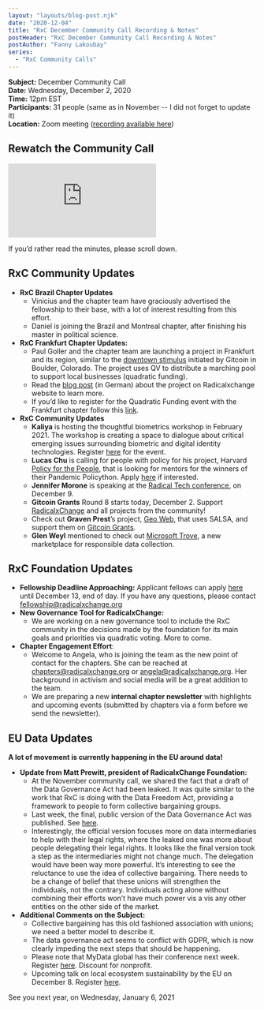 ```yaml
---
layout: "layouts/blog-post.njk"
date: "2020-12-04"
title: "RxC December Community Call Recording & Notes"
postHeader: "RxC December Community Call Recording & Notes"
postAuthor: "Fanny Lakoubay"
series:
  - "RxC Community Calls"
---
```


**Subject:** December Community Call<br/>
**Date:** Wednesday, December 2, 2020<br/>
**Time:** 12pm EST<br/>
**Participants:** 31 people (same as in November -- I did not forget to update it)<br/>
**Location:** Zoom meeting ([recording available here](https://youtu.be/G2NM5DNVJA8))<br/>

## Rewatch the Community Call

<p class="youtube-container">
  <iframe src="https://www.youtube.com/embed/G2NM5DNVJA8" frameborder="0" allow="accelerometer; autoplay; clipboard-write; encrypted-media; gyroscope; picture-in-picture" allowfullscreen></iframe>
</p>

If you’d rather read the minutes, please scroll down.

## RxC Community Updates

- **RxC Brazil Chapter Updates**
  - Vinicius and the chapter team have graciously advertised the fellowship to their base, with a lot of interest resulting from this effort.
  - Daniel is joining the Brazil and Montreal chapter, after finishing his master in political science.
- **RxC Frankfurt Chapter Updates:**
  - Paul Goller and the chapter team are launching a project in Frankfurt and its region, similar to the [downtown stimulus](https://www.downtownstimulus.com) initiated by Gitcoin in Boulder, Colorado. The project uses QV to distribute a marching pool to support local businesses (quadratic funding).
  - Read the [blog post](https://blog.radicalxchange.org/blog/posts/quadratic-funding/) (in German) about the project on Radicalxchange website to learn more.
  - If you’d like to register for the Quadratic Funding event with the Frankfurt chapter follow this [link](https://www.meetup.com/de-DE/RxCFrankfurt/events/274924671/).
- **RxC Community Updates**
  - **Kaliya** is hosting the thoughtful biometrics workshop in February 2021. The workshop is creating a space to dialogue about critical emerging issues surrounding biometric and digital identity technologies. Register [here](https://thoughtfulbiometrics.org/) for the event.
  - **Lucas Chu** is calling for people with policy for his project, Harvard [Policy for the People](https://scholar.harvard.edu/policython/home), that is looking for mentors for the winners of their Pandemic Policython. Apply [here](https://bit.ly/policysprintmentorapp) if interested.
  - **Jennifer Morone** is speaking at the [Radical Tech conference](https://www.goodintech.org/EventDetails.html?anchor=&id=10), on December 9.
  - **Gitcoin Grants** Round 8 starts today, December 2. Support [RadicalxChange](https://gitcoin.co/grants/63/radicalxchange) and all projects from the community!
  - Check out **Graven Prest**’s project, [Geo Web](https://www.geoweb.network/), that uses SALSA, and support them on [Gitcoin Grants](https://gitcoin.co/grants/1403/geo-web).
  - **Glen Weyl** mentioned to check out [Microsoft Trove](https://www.microsoft.com/en-us/ai/trove), a new marketplace for responsible data collection.

## RxC Foundation Updates

- **Fellowship Deadline Approaching:** Applicant fellows can apply [here](https://www.radicalxchange.org/fellowship/2021/) until December 13, end of day. If you have any questions, please contact [fellowship@radicalxchange.org](mailto:fellowship@radicalxchange.org)
- **New Governance Tool for RadicalxChange:**
  - We are working on a new governance tool to include the RxC community in the decisions made by the foundation for its main goals and priorities via quadratic voting. More to come.
- **Chapter Engagement Effort**:
  - Welcome to Angela, who is joining the team as the new point of contact for the chapters. She can be reached at [chapters@radicalxchange.org](mailto:chapters@radicalxchange.org) or [angela@radicalxchange.org](mailto:angela@radicalxchange.org). Her background in activism and social media will be a great addition to the team.
  - We are preparing a new **internal chapter newsletter** with highlights and upcoming events (submitted by chapters via a form before we send the newsletter).

## EU Data Updates

**A lot of movement is currently happening in the EU around data!**

- **Update from Matt Prewitt, president of RadicalxChange Foundation:**
  - At the November community call, we shared the fact that a draft of the Data Governance Act had been leaked. It was quite similar to the work that RxC is doing with the Data Freedom Act, providing a framework to people to form collective bargaining groups.
  - Last week, the final, public version of the Data Governance Act was published. See [here](https://ec.europa.eu/digital-single-market/en/news/proposal-regulation-european-data-governance-data-governance-act).
  - Interestingly, the official version focuses more on data intermediaries to help with their legal rights, where the leaked one was more about people delegating their legal rights. It looks like the final version took a step as the intermediaries might not change much. The delegation would have been way more powerful. It’s interesting to see the reluctance to use the idea of collective bargaining. There needs to be a change of belief that these unions will strengthen the individuals, not the contrary. Individuals acting alone without combining their efforts won’t have much power vis a vis any other entities on the other side of the market.
- **Additional Comments on the Subject:**
  - Collective bargaining has this old fashioned association with unions; we need a better model to describe it.
  - The data governance act seems to conflict with GDPR, which is now clearly impeding the next steps that should be happening.
  - Please note that MyData global has their conference next week. Register [here](https://mydata.org/mydata-conferences/). Discount for nonprofit.
  - Upcoming talk on local ecosystem sustainability by the EU on December 8. Register [here](https://ec.europa.eu/digital-single-market/en/news/data-driven-communities-fostering-local-data-ecosystem-sustainability).

See you next year, on Wednesday, January 6, 2021
